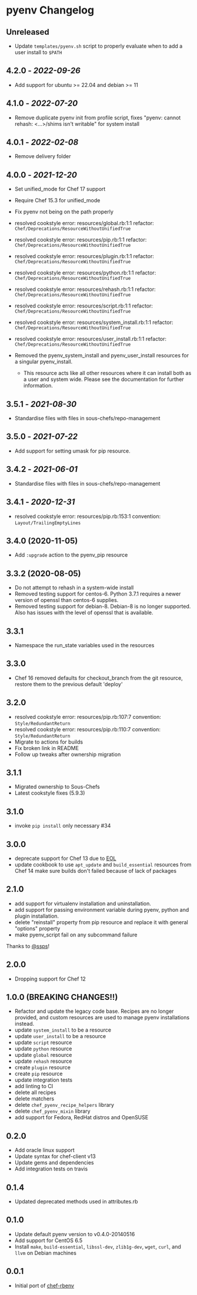 # pyenv Changelog

## Unreleased

- Update `templates/pyenv.sh` script to properly evaluate when to add a user install to `$PATH`

## 4.2.0 - *2022-09-26*

- Add support for ubuntu >= 22.04 and debian >= 11

## 4.1.0 - *2022-07-20*

- Remove duplicate pyenv init from profile script, fixes "pyenv: cannot rehash: <...>/shims isn't writable" for system install

## 4.0.1 - *2022-02-08*

- Remove delivery folder

## 4.0.0 - *2021-12-20*

- Set unified_mode for Chef 17 support
- Require Chef 15.3 for unified_mode
- Fix pyenv not being on the path properly
- resolved cookstyle error: resources/global.rb:1:1 refactor: `Chef/Deprecations/ResourceWithoutUnifiedTrue`
- resolved cookstyle error: resources/pip.rb:1:1 refactor: `Chef/Deprecations/ResourceWithoutUnifiedTrue`
- resolved cookstyle error: resources/plugin.rb:1:1 refactor: `Chef/Deprecations/ResourceWithoutUnifiedTrue`
- resolved cookstyle error: resources/python.rb:1:1 refactor: `Chef/Deprecations/ResourceWithoutUnifiedTrue`
- resolved cookstyle error: resources/rehash.rb:1:1 refactor: `Chef/Deprecations/ResourceWithoutUnifiedTrue`
- resolved cookstyle error: resources/script.rb:1:1 refactor: `Chef/Deprecations/ResourceWithoutUnifiedTrue`
- resolved cookstyle error: resources/system_install.rb:1:1 refactor: `Chef/Deprecations/ResourceWithoutUnifiedTrue`
- resolved cookstyle error: resources/user_install.rb:1:1 refactor: `Chef/Deprecations/ResourceWithoutUnifiedTrue`
- Removed the pyenv_system_install and pyenv_user_install resources for a singular pyenv_install.

   - This resource acts like all other resources where it can install both as a user and system wide.
     Please see the documentation for further information.

## 3.5.1 - *2021-08-30*

- Standardise files with files in sous-chefs/repo-management

## 3.5.0 - *2021-07-22*

- Add support for setting umask for pip resource.

## 3.4.2 - *2021-06-01*

- Standardise files with files in sous-chefs/repo-management

## 3.4.1 - *2020-12-31*

- resolved cookstyle error: resources/pip.rb:153:1 convention: `Layout/TrailingEmptyLines`

## 3.4.0 (2020-11-05)

- Add `:upgrade` action to the pyenv_pip resource

## 3.3.2 (2020-08-05)

- Do not attempt to rehash in a system-wide install
- Removed testing support for centos-6. Python 3.7.1 requires a newer version of openssl than centos-6 supplies.
- Removed testing support for debian-8. Debian-8 is no longer supported. Also has issues with the level of openssl that is available.

## 3.3.1

- Namespace the run_state variables used in the resources

## 3.3.0

- Chef 16 removed defaults for checkout_branch from the git resource, restore them to the previous default 'deploy'

## 3.2.0

- resolved cookstyle error: resources/pip.rb:107:7 convention: `Style/RedundantReturn`
- resolved cookstyle error: resources/pip.rb:110:7 convention: `Style/RedundantReturn`
- Migrate to actions for builds
- Fix broken link in README
- Follow up tweaks after ownership migration

## 3.1.1

- Migrated ownership to Sous-Chefs
- Latest cookstyle fixes (5.9.3)

## 3.1.0

- invoke `pip install` only necessary #34

## 3.0.0

- deprecate support for Chef 13 due to [EOL][supported-versions]
- update cookbook to use `apt_update` and `build_essential` resources from Chef 14 make sure builds don't failed because of lack of packages

## 2.1.0

- add support for virtualenv installation and uninstallation.
- add support for passing environment variable during pyenv, python and plugin installation.
- delete "reinstall" property from pip resource and replace it with general "options" property
- make pyenv_script fail on any subcommand failure

Thanks to [@ssps](https://github.com/ssps)!

## 2.0.0

- Dropping support for Chef 12

## 1.0.0 (BREAKING CHANGES!!)

- Refactor and update the legacy code base. Recipes are no longer provided, and custom resources are used to manage pyenv installations instead.
- update `system_install` to be a resource
- update `user_install` to be a resource
- update `script` resource
- update `python` resource
- update `global` resource
- update `rehash` resource
- create `plugin` resource
- create `pip` resource
- update integration tests
- add linting to CI
- delete all recipes
- delete matchers
- delete `chef_pyenv_recipe_helpers` library
- delete `chef_pyenv_mixin` library
- add support for Fedora, RedHat distros and OpenSUSE

## 0.2.0

- Add oracle linux support
- Update syntax for chef-client v13
- Update gems and dependencies
- Add integration tests on travis

## 0.1.4

- Updated deprecated methods used in attributes.rb

## 0.1.0

- Update default pyenv version to v0.4.0-20140516
- Add support for CentOS 6.5
- Install `make`, `build-essential`, `libssl-dev`, `zlib1g-dev`, `wget`,
  `curl`, and `llvm` on Debian machines

## 0.0.1

- Initial port of [chef-rbenv](https://github.com/fnichol/chef-rbenv)

[supported-versions]: https://docs.chef.io/platforms.html#supported-versions
